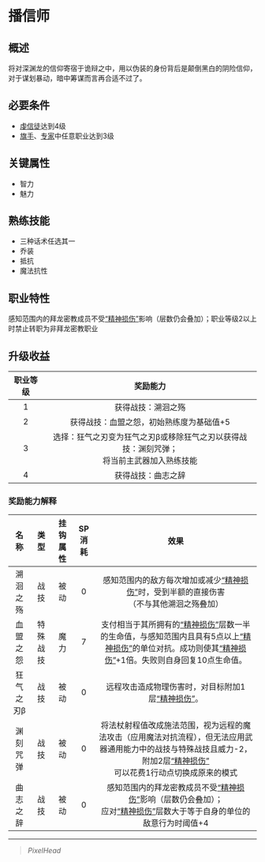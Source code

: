 # 播信师

## 概述

将对深渊龙的信仰寄宿于诡辩之中，用以伪装的身份背后是颠倒黑白的阴险信仰，对于谋划暴动，暗中筹谋而言再合适不过了。

## 必要条件

* <a href="../devotedcultist" target="_blank">虔信徒</a>达到4级
* <a href="../../../basicJob/Standard-bearer" target="_blank">旗手</a>、<a href="../../../basicJob/Specialist" target="_blank">专家</a>中任意职业达到3级

## 关键属性

* 智力
* 魅力

## 熟练技能

* 三种话术任选其一
* 乔装
* 抵抗
* 魔法抗性

## 职业特性

感知范围内的拜龙密教成员不受<a href="../../../../status/mark/#精神损伤" target="_blank">“精神损伤”</a>影响（层数仍会叠加）；职业等级2以上时禁止转职为非拜龙密教职业

## 升级收益

职业等级|奖励能力
:--:|:--:
1|获得战技：溯洄之殇
2|获得战技：血盟之怨，初始熟练度为基础值+5
3|选择：狂气之刃变为狂气之刃β或移除狂气之刃以获得战技：渊刻咒弹；<br>将当前主武器加入熟练技能
4|获得战技：曲志之辞

### 奖励能力解释

名称|类型|挂钩属性|SP消耗|效果
:--:|:--:|:--:|:--:|:--:
溯洄之殇|战技|被动|0|感知范围内的敌方每次增加或减少<a href="../../../../status/mark/#精神损伤" target="_blank">“精神损伤”</a>时，受到半额的直接伤害<br>（不与其他溯洄之殇叠加）
血盟之怨|特殊战技|魔力|7|支付相当于其所拥有的<a href="../../../../status/mark/#精神损伤" target="_blank">“精神损伤”</a>层数一半的生命值，与感知范围内且具有5点以上<a href="../../../../status/mark/#精神损伤" target="_blank">“精神损伤”</a>的单位对抗。成功则使其<a href="../../../../status/mark/#精神损伤" target="_blank">“精神损伤”</a>+1倍。失败则自身回复10点生命值。
狂气之刃β|战技|被动|0|远程攻击造成物理伤害时，对目标附加1层<a href="../../../../status/mark/#精神损伤" target="_blank">“精神损伤”</a>。
渊刻咒弹|战技|被动|0|将法杖射程值改成施法范围，视为远程的魔法攻击（应用魔法对抗流程），但无法应用武器通用能力中的战技与特殊战技且威力-2，附加2层<a href="../../../../status/mark/#精神损伤" target="_blank">“精神损伤”</a><br>可以花费1行动点切换成原来的模式
曲志之辞|战技|被动|0|感知范围内的拜龙密教成员不受<a href="../../../../status/mark/#精神损伤" target="_blank">“精神损伤”</a>影响（层数仍会叠加）；<br>应对<a href="../../../../status/mark/#精神损伤" target="_blank">“精神损伤”</a>层数大于等于自身的单位的敌意行为时阈值+4

---

> *PixelHead*